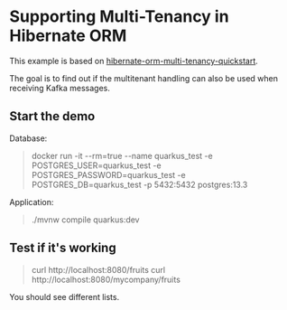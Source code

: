 # Supporting Multi-Tenancy in Hibernate ORM

This example is based on [hibernate-orm-multi-tenancy-quickstart](https://github.com/quarkusio/quarkus-quickstarts/tree/main/hibernate-orm-multi-tenancy-quickstart).

The goal is to find out if the multitenant handling can also be used when receiving Kafka messages.

## Start the demo
Database:
> docker run -it --rm=true --name quarkus_test -e POSTGRES_USER=quarkus_test -e POSTGRES_PASSWORD=quarkus_test -e POSTGRES_DB=quarkus_test -p 5432:5432 postgres:13.3

Application:
> ./mvnw compile quarkus:dev

## Test if it's working
> curl http://localhost:8080/fruits
> curl http://localhost:8080/mycompany/fruits

You should see different lists.

